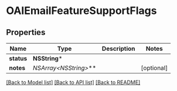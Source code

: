 # OAIEmailFeatureSupportFlags

## Properties
Name | Type | Description | Notes
------------ | ------------- | ------------- | -------------
**status** | **NSString*** |  | 
**notes** | **NSArray&lt;NSString*&gt;*** |  | [optional] 

[[Back to Model list]](../README#documentation-for-models) [[Back to API list]](../README#documentation-for-api-endpoints) [[Back to README]](../README)


